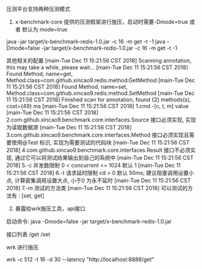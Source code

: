压测平台支持两种压测模式

1. x-benchmark-core 提供的压测框架进行施压，启动时需要-Dmode=true 或者 默认为 mode=true

java -jar target/x-benchmark-redis-1.0.jar -c 16 -m get -t -1
java -Dmode=false -jar target/x-benchmark-redis-1.0.jar -c 16 -m get -t -1

其他相关的配置
[main-Tue Dec 11 15:21:56 CST 2018] Scanning  annotation, this may take a while, please wait...
[main-Tue Dec 11 15:21:56 CST 2018] Found Method, name=get, Method.class=com.github.xincao9.redis.method.GetMethod
[main-Tue Dec 11 15:21:56 CST 2018] Found Method, name=set, Method.class=com.github.xincao9.redis.method.SetMethod
[main-Tue Dec 11 15:21:56 CST 2018] Finished scan for annotation, found {2} methods(s), cost={49} ms
[main-Tue Dec 11 15:21:56 CST 2018] 1.cmd -[c, t, m] value
[main-Tue Dec 11 15:21:56 CST 2018] 2.com.github.xincao9.benchmark.core.interfaces.Source 接口必须实现, 实现为读取数据源
[main-Tue Dec 11 15:21:56 CST 2018] 3.com.github.xincao9.benchmark.core.interfaces.Method 接口必须实现且需要使用@Test 标识, 实现为需要测试的代码块
[main-Tue Dec 11 15:21:56 CST 2018] 4.com.github.xincao9.benchmark.core.interfaces.Result 接口不必须实现, 通过它可以将测试结果输出到自己的系统中
[main-Tue Dec 11 15:21:56 CST 2018] 5.-c 并发数限制 0 < concurrent <= 1024 默认 1
[main-Tue Dec 11 15:21:56 CST 2018] 6.-t 请求延时限制 cd > 0 默认 50ms; 建议阻塞调用设置小点, 计算密集调用设置大点, 小于0 为永不延时
[main-Tue Dec 11 15:21:56 CST 2018] 7.-m 测试的方法类
[main-Tue Dec 11 15:21:56 CST 2018] 可以测试的方法有 : [set, get]

2. 暴露给wrk施压工具，api接口

启动命令: java -Dmode=false -jar target/x-benchmark-redis-1.0.jar

接口列表
/get
/set

wrk 进行施压

wrk -c 512 -t 16 -d 30 --latency "http://localhost:8888/get"
